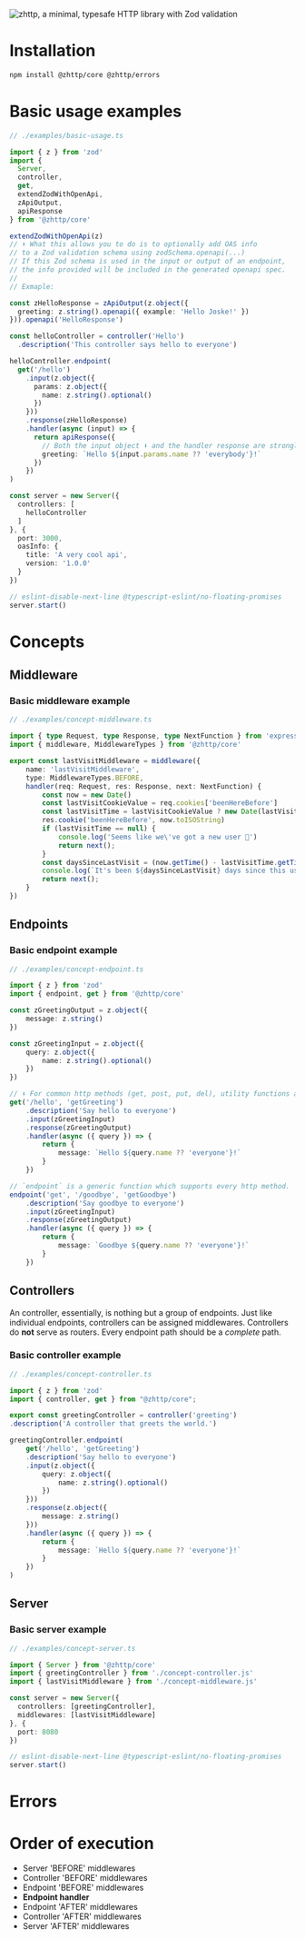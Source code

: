 ![zhttp, a minimal, typesafe HTTP library with Zod validation](./.readme-assets/header.png)

# Installation

```sh
npm install @zhttp/core @zhttp/errors
```

# Basic usage examples

```ts
// ./examples/basic-usage.ts

import { z } from 'zod'
import {
  Server,
  controller,
  get,
  extendZodWithOpenApi,
  zApiOutput,
  apiResponse
} from '@zhttp/core'

extendZodWithOpenApi(z)
// ⬆ What this allows you to do is to optionally add OAS info
// to a Zod validation schema using zodSchema.openapi(...)
// If this Zod schema is used in the input or output of an endpoint,
// the info provided will be included in the generated openapi spec.
//
// Exmaple:

const zHelloResponse = zApiOutput(z.object({
  greeting: z.string().openapi({ example: 'Hello Joske!' })
})).openapi('HelloResponse')

const helloController = controller('Hello')
  .description('This controller says hello to everyone')

helloController.endpoint(
  get('/hello')
    .input(z.object({
      params: z.object({
        name: z.string().optional()
      })
    }))
    .response(zHelloResponse)
    .handler(async (input) => {
      return apiResponse({
        // Both the input object ⬇ and the handler response are strongly typed :)
        greeting: `Hello ${input.params.name ?? 'everybody'}!`
      })
    })
)

const server = new Server({
  controllers: [
    helloController
  ]
}, {
  port: 3000,
  oasInfo: {
    title: 'A very cool api',
    version: '1.0.0'
  }
})

// eslint-disable-next-line @typescript-eslint/no-floating-promises
server.start()

```

# Concepts

## Middleware

### Basic middleware example

```ts
// ./examples/concept-middleware.ts

import { type Request, type Response, type NextFunction } from 'express';
import { middleware, MiddlewareTypes } from '@zhttp/core'

export const lastVisitMiddleware = middleware({
    name: 'lastVisitMiddleware',
    type: MiddlewareTypes.BEFORE,
    handler(req: Request, res: Response, next: NextFunction) {
        const now = new Date()
        const lastVisitCookieValue = req.cookies['beenHereBefore']
        const lastVisitTime = lastVisitCookieValue ? new Date(lastVisitCookieValue) : undefined
        res.cookie('beenHereBefore', now.toISOString)
        if (lastVisitTime == null) {
            console.log('Seems like we\'ve got a new user 👀')
            return next();
        }
        const daysSinceLastVisit = (now.getTime() - lastVisitTime.getTime()) / (1000 * 60 * 60 * 24)
        console.log(`It's been ${daysSinceLastVisit} days since this user last visited.`)
        return next();
    }
})
```

## Endpoints

### Basic endpoint example

```ts
// ./examples/concept-endpoint.ts

import { z } from 'zod'
import { endpoint, get } from '@zhttp/core'

const zGreetingOutput = z.object({
    message: z.string()
})

const zGreetingInput = z.object({
    query: z.object({
        name: z.string().optional()
    })
})

// ⬇ For common http methods (get, post, put, del), utility functions are available:
get('/hello', 'getGreeting')
    .description('Say hello to everyone')
    .input(zGreetingInput)
    .response(zGreetingOutput)
    .handler(async ({ query }) => {
        return {
            message: `Hello ${query.name ?? 'everyone'}!`
        }
    })

// `endpoint` is a generic function which supports every http method.
endpoint('get', '/goodbye', 'getGoodbye')
    .description('Say goodbye to everyone')
    .input(zGreetingInput)
    .response(zGreetingOutput)
    .handler(async ({ query }) => {
        return {
            message: `Goodbye ${query.name ?? 'everyone'}!`
        }
    })
```

## Controllers

An controller, essentially, is nothing but a group of endpoints.
Just like individual endpoints, controllers can be assigned middlewares.
Controllers do **not** serve as routers. Every endpoint path should be a _complete_ path.

### Basic controller example

```ts
// ./examples/concept-controller.ts

import { z } from 'zod'
import { controller, get } from "@zhttp/core";

export const greetingController = controller('greeting')
.description('A controller that greets the world.')

greetingController.endpoint(
    get('/hello', 'getGreeting')
    .description('Say hello to everyone')
    .input(z.object({
        query: z.object({
            name: z.string().optional()
        })
    }))
    .response(z.object({
        message: z.string()
    }))
    .handler(async ({ query }) => {
        return {
            message: `Hello ${query.name ?? 'everyone'}!`
        }
    })
)
```

## Server

### Basic server example

```ts
// ./examples/concept-server.ts

import { Server } from '@zhttp/core'
import { greetingController } from './concept-controller.js'
import { lastVisitMiddleware } from './concept-middleware.js'

const server = new Server({
  controllers: [greetingController],
  middlewares: [lastVisitMiddleware]
}, {
  port: 8080
})

// eslint-disable-next-line @typescript-eslint/no-floating-promises
server.start()

```

# Errors

# Order of execution
- Server 'BEFORE' middlewares
- Controller 'BEFORE' middlewares
- Endpoint 'BEFORE' middlewares
- **Endpoint handler**
- Endpoint 'AFTER' middlewares
- Controller 'AFTER' middlewares
- Server 'AFTER' middlewares